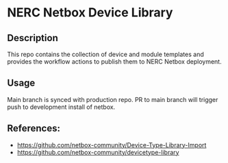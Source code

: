 # NERC Netbox Device Library

## Description
This repo contains the collection of device and module templates and provides the workflow actions to publish them to NERC Netbox deployment.

## Usage
Main branch is synced with production repo. PR to main branch will trigger push to development install of netbox.

## References:
- https://github.com/netbox-community/Device-Type-Library-Import
- https://github.com/netbox-community/devicetype-library

